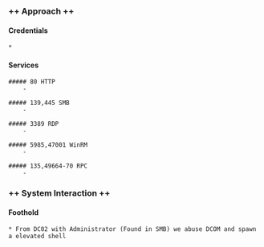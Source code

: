 ### ++ Approach ++
#### Credentials
    * 

#### Services
    
    ##### 80 HTTP
        -
    
    ##### 139,445 SMB
        -
    
    ##### 3389 RDP
        -
    
    ##### 5985,47001 WinRM
        -
    
    ##### 135,49664-70 RPC
        -

### ++ System Interaction ++
#### Foothold  
	* From DC02 with Administrator (Found in SMB) we abuse DCOM and spawn a elevated shell
